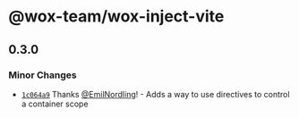 # @wox-team/wox-inject-vite

## 0.3.0

### Minor Changes

- [`1c064a9`](https://github.com/wox-team/wox-inject/commit/1c064a9d29c6153665e7ffbdc29eafcbb20e3fee) Thanks [@EmilNordling](https://github.com/EmilNordling)! - Adds a way to use directives to control a container scope
